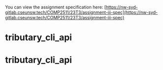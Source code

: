 You can view the assignment specification here: [https://nw-syd-gitlab.cseunsw.tech/COMP2511/23T3/assignment-iii-spec](https://nw-syd-gitlab.cseunsw.tech/COMP2511/23T3/assignment-iii-spec)
# tributary_cli_api
# tributary_cli_api
